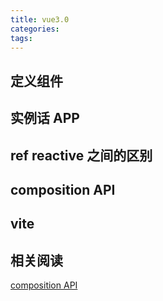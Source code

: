 ```yaml
---
title: vue3.0
categories:
tags:
---
```


## 定义组件

## 实例话 APP

## ref reactive 之间的区别

## composition API

## vite

## 相关阅读

[composition API](https://composition-api.vuejs.org/zh/#api-%E4%BB%8B%E7%BB%8D)
